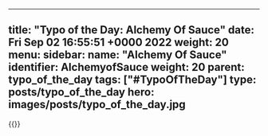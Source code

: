 
---
title: "Typo of the Day: Alchemy Of Sauce"
date: Fri Sep 02 16:55:51 +0000 2022
weight: 20
menu:
  sidebar:
    name: "Alchemy Of Sauce"
    identifier: AlchemyofSauce
    weight: 20
    parent: typo_of_the_day
tags: ["#TypoOfTheDay"]
type: posts/typo_of_the_day
hero: images/posts/typo_of_the_day.jpg
---


{{<tweet user="mariatta" id="1565745329844387840">}}

